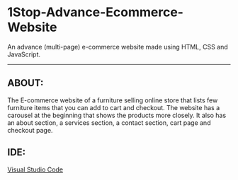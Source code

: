 # 1Stop-Advance-Ecommerce-Website

An advance (multi-page) e-commerce website made using HTML, CSS and JavaScript.

---
## ABOUT:

The E-commerce website of a furniture selling online store that lists few furniture items that you can add to cart and checkout. The website has a carousel at the 
beginning that shows the products more closely. It also has an about section, a services section, a contact section, cart page and checkout page.

## IDE:

[Visual Studio Code](https://code.visualstudio.com/Download)  
